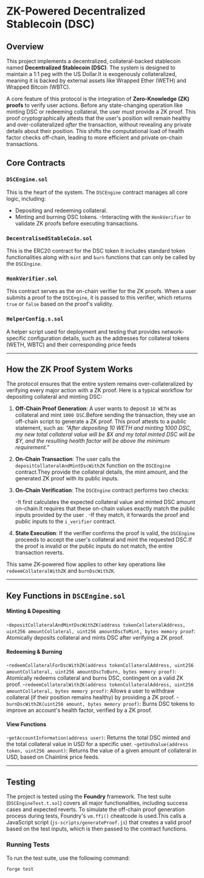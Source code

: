 
# ZK-Powered Decentralized Stablecoin (DSC)

## Overview

This project implements a decentralized, collateral-backed stablecoin named **Decentralized Stablecoin (DSC)**. The system is designed to maintain a 1:1 peg with the US Dollar.It is exogenously collateralized, meaning it is backed by external assets like Wrapped Ether (WETH) and Wrapped Bitcoin (WBTC).

A core feature of this protocol is the integration of **Zero-Knowledge (ZK) proofs** to verify user actions. Before any state-changing operation like minting DSC or redeeming collateral, the user must provide a ZK proof. This proof cryptographically attests that the user's position will remain healthy and over-collateralized *after* the transaction, without revealing any private details about their position. This shifts the computational load of health factor checks off-chain, leading to more efficient and private on-chain transactions.

## Core Contracts

### `DSCEngine.sol`
This is the heart of the system. The `DSCEngine` contract manages all core logic, including:

  - Depositing and redeeming collateral.
  - Minting and burning DSC tokens.
  -Interacting with the `HonkVerifier` to validate ZK proofs before executing transactions.

### `DecentralisedStableCoin.sol`
This is the ERC20 contract for the DSC token It includes standard token functionalities along with `mint` and `burn` functions that can only be called by the `DSCEngine`.

### `HonkVerifier.sol`
This contract serves as the on-chain verifier for the ZK proofs. When a user submits a proof to the `DSCEngine`, it is passed to this verifier, which returns `true` or `false` based on the proof's validity.

### `HelperConfig.s.sol`
A helper script used for deployment and testing that provides network-specific configuration details, such as the addresses for collateral tokens (WETH, WBTC) and their corresponding price feeds

-----

## How the ZK Proof System Works

The protocol ensures that the entire system remains over-collateralized by verifying every major action with a ZK proof. Here is a typical workflow for depositing collateral and minting DSC:

1.  **Off-Chain Proof Generation**: A user wants to deposit `10 WETH` as collateral and mint `1000 DSC`.Before sending the transaction, they use an off-chain script to generate a ZK proof. This proof attests to a public statement, such as: *"After depositing 10 WETH and minting 1000 DSC, my new total collateral value will be $X and my total minted DSC will be $Y, and the resulting health factor will be above the minimum requirement."*

2.  **On-Chain Transaction**: The user calls the `depositCollateralAndMintDscWithZK` function on the `DSCEngine` contract.They provide the collateral details, the mint amount, and the generated ZK proof with its public inputs.

3.  **On-Chain Verification**: The `DSCEngine` contract performs two checks:

      -It first calculates the expected collateral value and minted DSC amount on-chain.It requires that these on-chain values exactly match the public inputs provided by the user .
      -If they match, it forwards the proof and public inputs to the `i_verifier` contract.

4. **State Execution**: If the verifier confirms the proof is valid, the `DSCEngine` proceeds to accept the user's collateral and mint the requested DSC.If the proof is invalid or the public inputs do not match, the entire transaction reverts.

This same ZK-powered flow applies to other key operations like `redeemCollateralWithZK` and `burnDscWithZK`.

-----

## Key Functions in `DSCEngine.sol`

#### Minting & Depositing

  -`depositCollateralAndMintDscWithZK(address tokenCollateralAddress, uint256 amountCollateral, uint256 amountDscToMint, bytes memory proof`: Atomically deposits collateral and mints DSC after verifying a ZK proof.

#### Redeeming & Burning

  -`redeemCollateralForDscWithZK(address tokenCollateralAddress, uint256 amountCollateral, uint256 amountDscToBurn, bytes memory proof)`: Atomically redeems collateral and burns DSC, contingent on a valid ZK proof.
  -`redeemCollateralWithZK(address tokenCollateralAddress, uint256 amountCollateral, bytes memory proof)`: Allows a user to withdraw collateral (if their position remains healthy) by providing a ZK proof.
  -`burnDscWithZK(uint256 amount, bytes memory proof)`: Burns DSC tokens to improve an account's health factor, verified by a ZK proof.

#### View Functions

  -`getAccountInformation(address user)`: Returns the total DSC minted and the total collateral value in USD for a specific user.
  -`getUsdValue(address token, uint256 amount)`: Returns the value of a given amount of collateral in USD, based on Chainlink price feeds.

-----

## Testing

The project is tested using the **Foundry** framework. The test suite (`DSCEngineTest.t.sol`) covers all major functionalities, including success cases and expected reverts.
To simulate the off-chain proof generation process during tests, Foundry's `vm.ffi()` cheatcode is used.This calls a JavaScript script (`js-scripts/generateProof.js`) that creates a valid proof based on the test inputs, which is then passed to the contract functions.

### Running Tests

To run the test suite, use the following command:

```bash
forge test
```